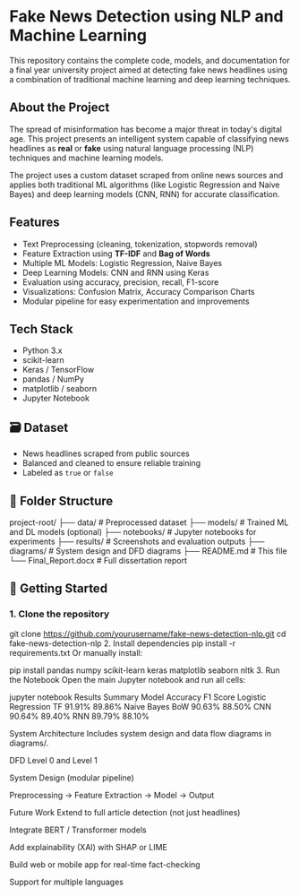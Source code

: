 # Fake News Detection using NLP and Machine Learning

This repository contains the complete code, models, and documentation for a final year university project aimed at detecting fake news headlines using a combination of traditional machine learning and deep learning techniques.

## About the Project

The spread of misinformation has become a major threat in today's digital age. This project presents an intelligent system capable of classifying news headlines as **real** or **fake** using natural language processing (NLP) techniques and machine learning models.

The project uses a custom dataset scraped from online news sources and applies both traditional ML algorithms (like Logistic Regression and Naive Bayes) and deep learning models (CNN, RNN) for accurate classification.


## Features

- Text Preprocessing (cleaning, tokenization, stopwords removal)
- Feature Extraction using **TF-IDF** and **Bag of Words**
- Multiple ML Models: Logistic Regression, Naive Bayes
- Deep Learning Models: CNN and RNN using Keras
- Evaluation using accuracy, precision, recall, F1-score
- Visualizations: Confusion Matrix, Accuracy Comparison Charts
- Modular pipeline for easy experimentation and improvements


## Tech Stack

- Python 3.x
- scikit-learn
- Keras / TensorFlow
- pandas / NumPy
- matplotlib / seaborn
- Jupyter Notebook


## 🗃 Dataset

- News headlines scraped from public sources
- Balanced and cleaned to ensure reliable training
- Labeled as `true` or `false`

## 📁 Folder Structure

project-root/
├── data/ # Preprocessed dataset
├── models/ # Trained ML and DL models (optional)
├── notebooks/ # Jupyter notebooks for experiments
├── results/ # Screenshots and evaluation outputs
├── diagrams/ # System design and DFD diagrams
├── README.md # This file
└── Final_Report.docx # Full dissertation report

## 🚀 Getting Started

### 1. Clone the repository

git clone https://github.com/yourusername/fake-news-detection-nlp.git
cd fake-news-detection-nlp
2. Install dependencies
pip install -r requirements.txt
Or manually install:

pip install pandas numpy scikit-learn keras matplotlib seaborn nltk
3. Run the Notebook
Open the main Jupyter notebook and run all cells:

jupyter notebook
Results Summary
Model	Accuracy	F1 Score
Logistic Regression TF	91.91%	89.86%
Naive Bayes BoW	90.63%	88.50%
CNN	90.64%	89.40%
RNN	89.79%	88.10%

System Architecture
Includes system design and data flow diagrams in diagrams/.

 DFD Level 0 and Level 1

 System Design (modular pipeline)

 Preprocessing → Feature Extraction → Model → Output

Future Work
Extend to full article detection (not just headlines)

Integrate BERT / Transformer models

Add explainability (XAI) with SHAP or LIME

Build web or mobile app for real-time fact-checking

Support for multiple languages

